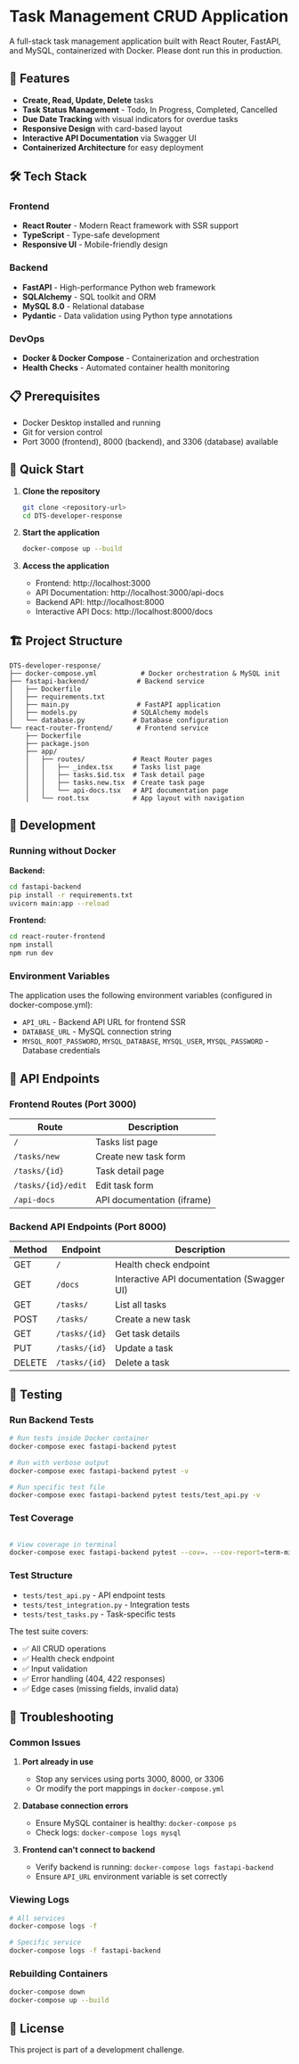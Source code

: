 # Task Management CRUD Application

A full-stack task management application built with React Router, FastAPI, and MySQL, containerized with Docker. Please dont run this in production.

## 🚀 Features

- **Create, Read, Update, Delete** tasks
- **Task Status Management** - Todo, In Progress, Completed, Cancelled
- **Due Date Tracking** with visual indicators for overdue tasks
- **Responsive Design** with card-based layout
- **Interactive API Documentation** via Swagger UI
- **Containerized Architecture** for easy deployment

## 🛠️ Tech Stack

### Frontend
- **React Router** - Modern React framework with SSR support
- **TypeScript** - Type-safe development
- **Responsive UI** - Mobile-friendly design

### Backend
- **FastAPI** - High-performance Python web framework
- **SQLAlchemy** - SQL toolkit and ORM
- **MySQL 8.0** - Relational database
- **Pydantic** - Data validation using Python type annotations

### DevOps
- **Docker & Docker Compose** - Containerization and orchestration
- **Health Checks** - Automated container health monitoring

## 📋 Prerequisites

- Docker Desktop installed and running
- Git for version control
- Port 3000 (frontend), 8000 (backend), and 3306 (database) available

## 🚀 Quick Start

1. **Clone the repository**
   ```bash
   git clone <repository-url>
   cd DTS-developer-response
   ```

2. **Start the application**
   ```bash
   docker-compose up --build
   ```

3. **Access the application**
   - Frontend: http://localhost:3000
   - API Documentation: http://localhost:3000/api-docs
   - Backend API: http://localhost:8000
   - Interactive API Docs: http://localhost:8000/docs

## 🏗️ Project Structure

```
DTS-developer-response/
├── docker-compose.yml           # Docker orchestration & MySQL init
├── fastapi-backend/            # Backend service
│   ├── Dockerfile
│   ├── requirements.txt
│   ├── main.py                 # FastAPI application
│   ├── models.py              # SQLAlchemy models
│   └── database.py            # Database configuration
└── react-router-frontend/      # Frontend service
    ├── Dockerfile
    ├── package.json
    ├── app/
    │   ├── routes/            # React Router pages
    │   │   ├── _index.tsx     # Tasks list page
    │   │   ├── tasks.$id.tsx  # Task detail page
    │   │   ├── tasks.new.tsx  # Create task page
    │   │   └── api-docs.tsx   # API documentation page
    │   └── root.tsx           # App layout with navigation
```

## 🔧 Development

### Running without Docker

**Backend:**
```bash
cd fastapi-backend
pip install -r requirements.txt
uvicorn main:app --reload
```

**Frontend:**
```bash
cd react-router-frontend
npm install
npm run dev
```

### Environment Variables

The application uses the following environment variables (configured in docker-compose.yml):

- `API_URL` - Backend API URL for frontend SSR
- `DATABASE_URL` - MySQL connection string
- `MYSQL_ROOT_PASSWORD`, `MYSQL_DATABASE`, `MYSQL_USER`, `MYSQL_PASSWORD` - Database credentials

## 📝 API Endpoints

### Frontend Routes (Port 3000)
| Route | Description |
|--------|-------------|
| `/` | Tasks list page |
| `/tasks/new` | Create new task form |
| `/tasks/{id}` | Task detail page |
| `/tasks/{id}/edit` | Edit task form |
| `/api-docs` | API documentation (iframe) |

### Backend API Endpoints (Port 8000)
| Method | Endpoint | Description |
|--------|----------|-------------|
| GET | `/` | Health check endpoint |
| GET | `/docs` | Interactive API documentation (Swagger UI) |
| GET | `/tasks/` | List all tasks |
| POST | `/tasks/` | Create a new task |
| GET | `/tasks/{id}` | Get task details |
| PUT | `/tasks/{id}` | Update a task |
| DELETE | `/tasks/{id}` | Delete a task |

## 🧪 Testing

### Run Backend Tests
```bash
# Run tests inside Docker container
docker-compose exec fastapi-backend pytest

# Run with verbose output
docker-compose exec fastapi-backend pytest -v

# Run specific test file
docker-compose exec fastapi-backend pytest tests/test_api.py -v
```

### Test Coverage
```bash

# View coverage in terminal
docker-compose exec fastapi-backend pytest --cov=. --cov-report=term-missing

```

### Test Structure
- `tests/test_api.py` - API endpoint tests
- `tests/test_integration.py` - Integration tests
- `tests/test_tasks.py` - Task-specific tests

The test suite covers:
- ✅ All CRUD operations
- ✅ Health check endpoint
- ✅ Input validation
- ✅ Error handling (404, 422 responses)
- ✅ Edge cases (missing fields, invalid data)

## 🐛 Troubleshooting

### Common Issues

1. **Port already in use**
   - Stop any services using ports 3000, 8000, or 3306
   - Or modify the port mappings in `docker-compose.yml`

2. **Database connection errors**
   - Ensure MySQL container is healthy: `docker-compose ps`
   - Check logs: `docker-compose logs mysql`

3. **Frontend can't connect to backend**
   - Verify backend is running: `docker-compose logs fastapi-backend`
   - Ensure `API_URL` environment variable is set correctly

### Viewing Logs
```bash
# All services
docker-compose logs -f

# Specific service
docker-compose logs -f fastapi-backend
```

### Rebuilding Containers
```bash
docker-compose down
docker-compose up --build
```

## 📄 License

This project is part of a development challenge.

